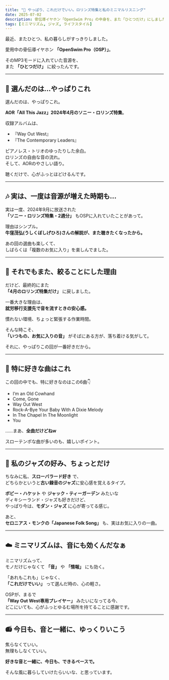 ```yaml
---
title: "🎷 やっぱり、これだけでいい。ロリンズ特集と私のミニマルリスニング"
date: 2025-07-02
description: 骨伝導イヤホン「OpenSwim Pro」の中身を、また「ひとつだけ」にしました。選んだのは、やっぱり大好きなソニー・ロリンズ特集。音のミニマリズムと、暮らしの安心感について。
tags: [ミニマリズム, ジャズ, ライフスタイル]
---
```


最近、またひとつ、私の暮らしがすっきりしました。

愛用中の骨伝導イヤホン **「OpenSwim Pro（OSP）」**。

そのMP3モードに入れていた音源を、  
また **「ひとつだけ」** に絞ったんです。

---

## 🌵 選んだのは…やっぱりこれ

選んだのは、やっぱりこれ。

**AOR「All This Jazz」2024年4月のソニー・ロリンズ特集**。

収録アルバムは、

- 『Way Out West』
- 『The Contemporary Leaders』

ピアノレス・トリオのゆったりした余白。  
ロリンズの自由な音の流れ。  
そして、AORのやさしい語り。

聴くだけで、心がふっとほどけるんです。

---

## 🎶 実は、一度は音源が増えた時期も…

実は一度、2024年9月に放送された  
**「ソニー・ロリンズ特集・2週分」** もOSPに入れていたことがあって。

理由はシンプル。  
**牛窪茂弘(うしくぼしげひろ)さんの解説が、また聴きたくなったから。**

あの回の選曲も楽しくて、  
しばらくは「複数のお気に入り」を楽しんでました。

---

## 🌱 それでもまた、絞ることにした理由

だけど、最終的にまた  
**「4月のロリンズ特集だけ」** に戻しました。

一番大きな理由は、  
**就労移行支援先で音を流すときの安心感。**

慣れない環境、ちょっと緊張する作業時間。

そんな時こそ、  
**「いつもの、お気に入りの音」** がそばにある方が、落ち着ける気がして。

それに、やっぱりこの回が一番好きだから。

---

## 🎷 特に好きな曲はこれ

この回の中でも、特に好きなのはこの6曲👇

- I’m an Old Cowhand
- Come, Gone
- Way Out West
- Rock-A-Bye Your Baby With A Dixie Melody
- In The Chapel In The Moonlight
- You

……まあ、**全曲だけどねw**

スローテンポな曲が多いのも、嬉しいポイント。

---

## 🎼 私のジャズの好み、ちょっとだけ

ちなみに私、**スローバラード好き** で、  
どちらかというと**古い録音のジャズ**に安心感を覚えるタイプ。

**ボビー・ハケット** や **ジャック・ティーガーデン** みたいな  
ディキシーランド・ジャズも好きだけど、  
やっぱり今は、**モダン・ジャズ** に心が寄ってる感じ。

あと、  
**セロニアス・モンクの「Japanese Folk Song」** も、実はお気に入りの一曲。

---

## ☁️ ミニマリズムは、音にも効くんだなぁ

ミニマリズムって、  
モノだけじゃなくて **「音」** や **「情報」** にも効く。

「あれもこれも」じゃなく、  
**「これだけでいい」** って選んだ時の、心の軽さ。

OSPが、まるで  
**「Way Out West専用プレイヤー」** みたいになってる今、  
どこにいても、心がふっとゆるむ場所を持てることに感謝です。

---

## 📻 今日も、音と一緒に、ゆっくりいこう

焦らなくていい。  
無理もしなくていい。

**好きな音と一緒に、今日も、できるペースで。**

そんな風に暮らしていけたらいいな、と思っています。

